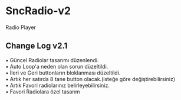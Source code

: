 # SncRadio-v2
Radio Player

 ## Change Log v2.1
• Güncel Radiolar tasarımı düzenlendi.<br>
• Auto Loop'a neden olan sorun düzeltildi.<br>
• İleri ve Geri buttonların bloklanması düzeltildi.<br>
• Artık her satırda 8 tane button olacak.(isteğe göre değiştirebilirsiniz)<br>
• Artık Favori radiolarınız belirleyebilirsiniz.<br>
• Favori Radiolara özel tasarım<br>
